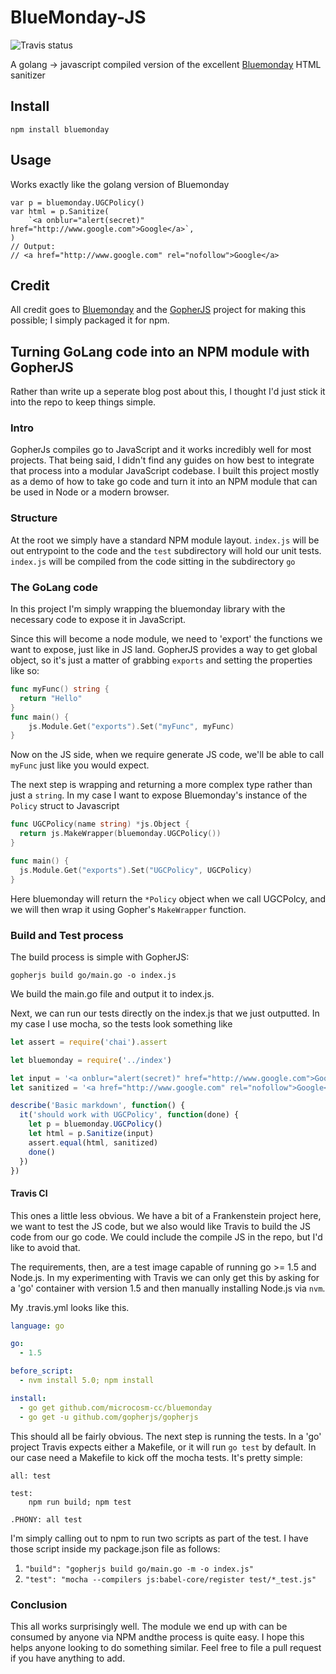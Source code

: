 # BlueMonday-JS
![Travis status](https://travis-ci.org/mdp/bluemonday-js.svg)

A golang -> javascript compiled version of the excellent [Bluemonday](https://github.com/microcosm-cc/bluemonday) HTML sanitizer

## Install

`npm install bluemonday`

## Usage

Works exactly like the golang version of Bluemonday

```
var p = bluemonday.UGCPolicy()
var html = p.Sanitize(
    `<a onblur="alert(secret)" href="http://www.google.com">Google</a>`,
)
// Output:
// <a href="http://www.google.com" rel="nofollow">Google</a>
```

## Credit

All credit goes to [Bluemonday](https://github.com/microcosm-cc/bluemonday) and the [GopherJS](https://github.com/gopherjs/gopherjs) project for making this possible; I simply packaged it for npm.

## Turning GoLang code into an NPM module with GopherJS

Rather than write up a seperate blog post about this, I thought I'd just stick it into the repo to keep things simple.

### Intro

GopherJs compiles go to JavaScript and it works incredibly well for most projects. That being said, I didn't find any guides on how best to integrate that process into a modular JavaScript codebase. I built this project mostly as a demo of how to take go code and turn it into an NPM module that can be used in Node or a modern browser.

### Structure

At the root we simply have a standard NPM module layout. `index.js` will be out entrypoint to the code and the `test` subdirectory will hold our unit tests. `index.js` will be compiled from the code sitting in the subdirectory `go`

### The GoLang code

In this project I'm simply wrapping the bluemonday library with the necessary code to expose it in JavaScript.

Since this will become a node module, we need to 'export' the functions we want to expose, just like in JS land. GopherJS provides a way to get global object, so it's just a matter of grabbing `exports` and setting the properties like so:

```go
func myFunc() string {
  return "Hello"
}
func main() {
	js.Module.Get("exports").Set("myFunc", myFunc)
}
```

Now on the JS side, when we require generate JS code, we'll be able to call `myFunc` just like you would expect.

The next step is wrapping and returning a more complex type rather than just a `string`. In my case I want to expose Bluemonday's instance of the `Policy` struct to Javascript

```go
func UGCPolicy(name string) *js.Object {
  return js.MakeWrapper(bluemonday.UGCPolicy())
}

func main() {
  js.Module.Get("exports").Set("UGCPolicy", UGCPolicy)
}
```

Here bluemonday will return the `*Policy` object when we call UGCPolcy, and we will then wrap it using Gopher's `MakeWrapper` function. 

### Build and Test process

The build process is simple with GopherJS:

`gopherjs build go/main.go -o index.js`

We build the main.go file and output it to index.js.

Next, we can run our tests directly on the index.js that we just outputted. In my case I use mocha, so the tests look something like

```js
let assert = require('chai').assert

let bluemonday = require('../index')

let input = '<a onblur="alert(secret)" href="http://www.google.com">Google</a><p>Yo</p>'
let sanitized = '<a href="http://www.google.com" rel="nofollow">Google</a><p>Yo</p>'

describe('Basic markdown', function() {
  it('should work with UGCPolicy', function(done) {
    let p = bluemonday.UGCPolicy()
    let html = p.Sanitize(input)
    assert.equal(html, sanitized)
    done()
  })
})
```

#### Travis CI

This ones a little less obvious. We have a bit of a Frankenstein project here, we want to test the JS code, but we also would like Travis to build the JS code from our go code. We could include the compile JS in the repo, but I'd like to avoid that.

The requirements, then, are a test image capable of running go >= 1.5 and Node.js. In my experimenting with Travis we can only get this by asking for a 'go' container with version 1.5 and then manually installing Node.js via `nvm`.

My .travis.yml looks like this.

```yaml
language: go

go:
  - 1.5

before_script:
  - nvm install 5.0; npm install

install:
  - go get github.com/microcosm-cc/bluemonday
  - go get -u github.com/gopherjs/gopherjs
```

This should all be fairly obvious. The next step is running the tests. In a 'go' project Travis expects either a Makefile, or it will run `go test` by default. In our case need a Makefile to kick off the mocha tests. It's pretty simple:

```make
all: test

test:
	npm run build; npm test

.PHONY: all test

```

I'm simply calling out to npm to run two scripts as part of the test. I have those script inside my package.json file as follows:

1. `"build": "gopherjs build go/main.go -m -o index.js"`
1. `"test": "mocha --compilers js:babel-core/register test/*_test.js"`

### Conclusion

This all works surprisingly well. The module we end up with can be consumed by anyone via NPM andthe process is quite easy. I hope this helps anyone looking to do something similar. Feel free to file a pull request if you have anything to add.
